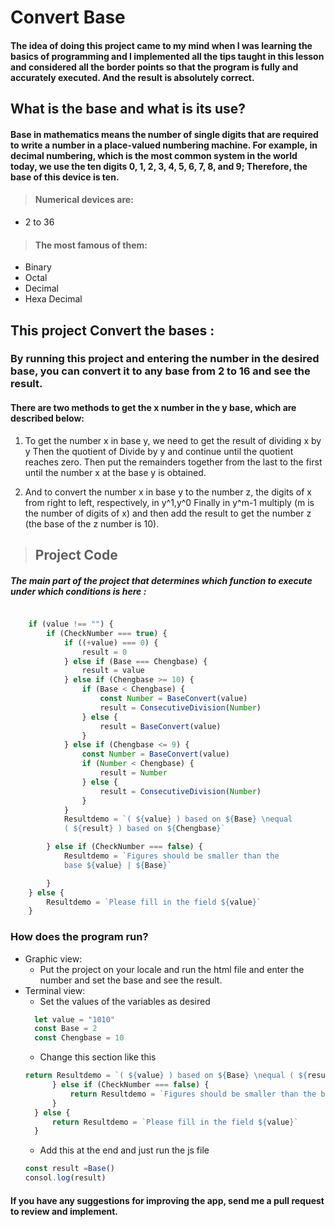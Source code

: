 # Convert Base

#### The idea of ​​doing this project came to my mind when I was learning the basics of programming and I implemented all the tips taught in this lesson and considered all the border points so that the program is fully and accurately executed. And the result is absolutely correct.

## What is the base and what is its use?
#### Base in mathematics means the number of single digits that are required to write a number in a place-valued numbering machine. For example, in decimal numbering, which is the most common system in the world today, we use the ten digits 0, 1, 2, 3, 4, 5, 6, 7, 8, and 9; Therefore, the base of this device is ten.

>#### Numerical devices are:
- 2 to 36


>#### The most famous of them:
- Binary
- Octal
- Decimal
- Hexa Decimal



## This project Convert the bases :

### By running this project and entering the number in the desired base, you can convert it to any base from 2 to 16 and see the result.


#### There are two methods to get the x number in the y base, which are described below:

1. To get the number x in base y, we need to get the result of dividing x by y Then the quotient of Divide by y and continue until the quotient reaches zero. Then put the remainders together from the last to the first until the number x at the base y is obtained.

2. And to convert the number x in base y to the number z, the digits of x from right to left, respectively, in y^1,y^0 Finally in y^m-1 multiply (m is the number of digits of x) and then add the result to get the number z (the base of the z number is 10).

>## Project Code 

##### The main part of the project that determines which function to execute under which conditions is here :

```javascript

    if (value !== "") {
        if (CheckNumber === true) {
            if ((+value) === 0) {
                result = 0
            } else if (Base === Chengbase) {
                result = value
            } else if (Chengbase >= 10) {
                if (Base < Chengbase) {
                    const Number = BaseConvert(value)
                    result = ConsecutiveDivision(Number)
                } else {
                    result = BaseConvert(value)
                }
            } else if (Chengbase <= 9) {
                const Number = BaseConvert(value)
                if (Number < Chengbase) {
                    result = Number
                } else {
                    result = ConsecutiveDivision(Number)
                }
            }
            Resultdemo = `( ${value} ) based on ${Base} \nequal 
            ( ${result} ) based on ${Chengbase}`

        } else if (CheckNumber === false) {
            Resultdemo = `Figures should be smaller than the 
            base ${value} | ${Base}`

        }
    } else {
        Resultdemo = `Please fill in the field ${value}`
    }

```

### How does the program run?

- Graphic view:
  - Put the project on your locale and run the html file and enter the number and set the base and see the result.
- Terminal view:
  - Set the values ​​of the variables as desired
  ```javascript
    let value = "1010"
    const Base = 2
    const Chengbase = 10
  ```
  - Change this section like this
  ```javascript
  return Resultdemo = `( ${value} ) based on ${Base} \nequal ( ${result} ) based on ${Chengbase}`
        } else if (CheckNumber === false) {
            return Resultdemo = `Figures should be smaller than the base ${value} | ${Base}`
        }
    } else {
        return Resultdemo = `Please fill in the field ${value}`
    }
    ```
    - Add this at the end and just run the js file
    ```javascript
    const result =Base()
    consol.log(result)
    ```

#### If you have any suggestions for improving the app, send me a pull request to review and implement.

